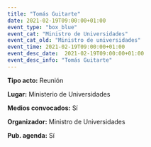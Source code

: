 ---
title: "Tomás Guitarte"
date: 2021-02-19T09:00:00+01:00
event_type: "box_blue" 
event_cat: "Ministro de Universidades"
event_cat_old: "Ministro de universidades"
event_time: 2021-02-19T09:00:00+01:00
event_desc_date:  2021-02-19T09:00:00+01:00
event_desc_info: "Tomás Guitarte"
---<p class="card-light list_schedule_description"><b>Tipo acto:</b> Reunión
</p><p class="card-light list_schedule_description"><b>Lugar:</b> Ministerio de Universidades
</p><p class="card-light list_schedule_description"><b>Medios convocados:</b> Sí
</p><p class="card-light list_schedule_description"><b>Organizador:</b> Ministro de Universidades</p><p class="card-light list_schedule_description"><b>Pub. agenda:</b> Sí
</p>